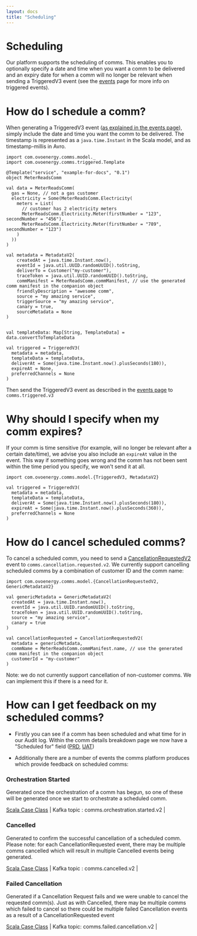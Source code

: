 ```yaml
---
layout: docs
title: "Scheduling"
---
```


# Scheduling

Our platform supports the scheduling of comms. This enables you to optionally specify a date and time when you want a comm to be delivered and an expiry date for when a comm will no longer be relevant when sending a TriggeredV3 event (see the [events](events.html) page for more info on triggered events).
 
# How do I schedule a comm?

When generating a TriggeredV3 event ([as explained in the events page](events.html)), simply include the date and time you want the comm to be delivered. The timestamp is represented as a `java.time.Instant` in the Scala model, and as timestamp-millis in Avro.
 
```tut:silent
import com.ovoenergy.comms.model._
import com.ovoenergy.comms.triggered.Template

@Template("service", "example-for-docs", "0.1")
object MeterReadsComm

val data = MeterReadsComm(
  gas = None, // not a gas customer
  electricity = Some(MeterReadsComm.Electricity(
    meters = List(
      // customer has 2 electricity meters
      MeterReadsComm.Electricity.Meter(firstNumber = "123", secondNumber = "456"),
      MeterReadsComm.Electricity.Meter(firstNumber = "789", secondNumber = "123")
    )
  ))
)

val metadata = MetadataV2(
	createdAt = java.time.Instant.now(),
	eventId = java.util.UUID.randomUUID().toString,
	deliverTo = Customer("my-customer"),
	traceToken = java.util.UUID.randomUUID().toString,
	commManifest = MeterReadsComm.commManifest, // use the generated comm manifest in the companion object
	friendlyDescription = "awesome comm",
	source = "my amazing service",
	triggerSource = "my amazing service",
	canary = true,
	sourceMetadata = None
)

    
val templateData: Map[String, TemplateData] = data.convertToTemplateData

val triggered = TriggeredV3(
  metadata = metadata,
  templateData = templateData, 
  deliverAt = Some(java.time.Instant.now().plusSeconds(180)),
  expireAt = None,
  preferredChannels = None
)
```

Then send the TriggeredV3 event as described in the [events page](events.html) to `comms.triggered.v3` 

# Why should I specify when my comm expires?

If your comm is time sensitive (for example, will no longer be relevant after a certain date/time), we advise you also include an `expireAt` value in the event. This way if something goes wrong and the comm has not been sent within the time period you specify, we won't send it at all.

```tut:silent
import com.ovoenergy.comms.model.{TriggeredV3, MetadataV2}

val triggered = TriggeredV3(
  metadata = metadata,
  templateData = templateData, 
  deliverAt = Some(java.time.Instant.now().plusSeconds(180)),
  expireAt = Some(java.time.Instant.now().plusSeconds(360)),
  preferredChannels = None
)
```

# How do I cancel scheduled comms?

To cancel a scheduled comm, you need to send a [CancellationRequestedV2](https://github.com/ovotech/comms-kafka-messages/blob/master/modules/core/src/main/scala/com/ovoenergy/comms/model/CancellationRequestedV2.scala) event to `comms.cancellation.requested.v2`. We currently support cancelling scheduled comms by a combination of customer ID and the comm name:

```tut:silent
import com.ovoenergy.comms.model.{CancellationRequestedV2, GenericMetadataV2}

val genericMetadata = GenericMetadataV2(
  createdAt = java.time.Instant.now(),
  eventId = java.util.UUID.randomUUID().toString,
  traceToken = java.util.UUID.randomUUID().toString,
  source = "my amazing service",
  canary = true
)

val cancellationRequested = CancellationRequestedV2(
  metadata = genericMetadata,
  commName = MeterReadsComm.commManifest.name, // use the generated comm manifest in the companion object
  customerId = "my-customer"
)
```

Note: we do not currently support cancellation of non-customer comms. We can implement this if there is a need for it.

# How can I get feedback on my scheduled comms?

* Firstly you can see if a comm has been scheduled and what time for in our Audit log. Within the comm details breakdown page we now have a "Scheduled for" field ([PRD](https://audit-log.ovo-comms.co.uk), [UAT](https://audit-log.ovo-comms-uat.co.uk))

* Additionally there are a number of events the comms platform produces which provide feedback on scheduled comms:

### Orchestration Started

Generated once the orchestration of a comm has begun, so one of these will be generated once we start to orchestrate a scheduled comm.

[Scala Case Class](https://github.com/ovotech/comms-kafka-messages/blob/master/src/main/scala/com/ovoenergy/comms/model/OrchestrationStartedV2.scala) | Kafka topic : comms.orchestration.started.v2 |

### Cancelled

Generated to confirm the successful cancellation of a scheduled comm. Please note: for each CancellationRequested event, there may be multiple comms cancelled which will result in multiple Cancelled events being generated.

[Scala Case Class](https://github.com/ovotech/comms-kafka-messages/blob/master/src/main/scala/com/ovoenergy/comms/model/CancelledV2.scala) | Kafka topic : comms.cancelled.v2 | 

### Failed Cancellation 

Generated if a Cancellation Request fails and we were unable to cancel the requested comm(s). Just as with Cancelled, there may be multiple comms which failed to cancel so there could be multiple failed Cancellation events as a result of a CancellationRequested event

[Scala Case Class](https://github.com/ovotech/comms-kafka-messages/blob/master/src/main/scala/com/ovoenergy/comms/model/FailedCancellationV2.scala) | Kafka topic: comms.failed.cancellation.v2 |
 
 
